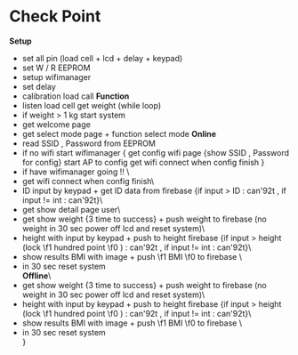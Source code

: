 # **Check Point**
<b>Setup</b>
- set all pin (load cell + lcd + delay + keypad)
- set W / R EEPROM
- setup wifimanager
- set delay 
- calibration load call
<b>Function</b>
- listen load cell get weight (while loop)
- if weight > 1 kg start system 
- get welcome page
- get select mode page + function select mode
__Online__
- read SSID , Password from EEPROM
- if no wifi start wifimanager {
 get config wifi page {show SSID , Password for config}
 start AP to config
 get wifi connect when config finish
}
- if have wifimanager going !! \
- get wifi connect when config finish\
- ID input by keypad + get ID data from firebase \{if input > ID : can\'92t , if input != int : can\'92t\}\
- get show detail page user\
- get show weight \{3 time to success\} + push weight to firebase (no weight in 30 sec power off lcd and reset system)\
- height with input by keypad + push to height firebase  \{if input > height (lock 
\f1 hundred point
\f0 ) : can\'92t , if input != int : can\'92t\}\
- show results BMI with image  + push 
\f1 BMI 
\f0 to firebase \
- in 30 sec reset system\
__Offline__\
- get show weight \{3 time to success\} + push weight to firebase (no weight in 30 sec power off lcd and reset system)\
- height with input by keypad + push to height firebase  \{if input > height (lock 
\f1 hundred point
\f0 ) : can\'92t , if input != int : can\'92t\}\
- show results BMI with image  + push 
\f1 BMI 
\f0 to firebase \
- in 30 sec reset system\
 }
